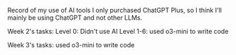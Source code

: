 Record of my use of AI tools
I only purchased ChatGPT Plus, so I think I'll mainly be using ChatGPT and not other LLMs.

Week 2's tasks:
Level 0: Didn't use AI
Level 1-6: used o3-mini to write code

Week 3's tasks:
used o3-mini to write code

